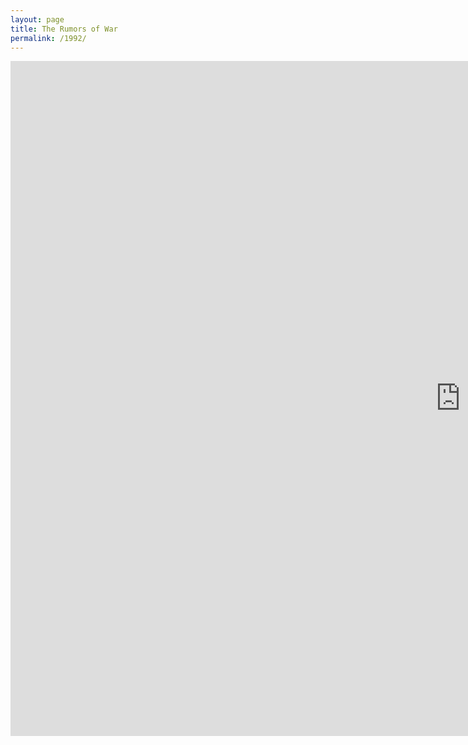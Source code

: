 ```yaml
---
layout: page
title: The Rumors of War
permalink: /1992/
---
```


<iframe src="http://1992archive.maydayrooms.org/DX/player/BN#embed?showTimeline=true&amp;showAnnotations=true&amp;matchRatio=true" width="1440" height="1080" frameborder="0" allowfullscreen></iframe>


